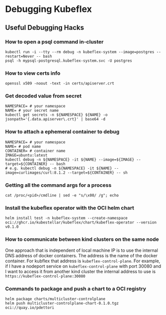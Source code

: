 # Debugging Kubeflex

## Useful Debugging Hacks

### How to open a psql command in-cluster

```shell
kubectl run -i --tty --rm debug -n kubeflex-system --image=postgres --restart=Never -- bash
psql -h mypsql-postgresql.kubeflex-system.svc -U postgres
```

### How to view certs info

```shell
openssl x509 -noout -text -in certs/apiserver.crt 
```

### Get decoded value from secret

```shell
NAMESPACE= # your namespace
NAME= # your secret name
kubectl get secrets -n ${NAMESPACE} ${NAME} -o jsonpath='{.data.apiserver\.crt}' | base64 -d
```

### How to attach a ephemeral container to debug

```shell
NAMESPACE= # your namespace
NAME= # pod name
CONTAINER= # container name
IMAGE=ubuntu:latest
kubectl debug -n ${NAMESPACE} -it ${NAME} --image=${IMAGE} --target=${CONTAINER} -- bash
# e.g. kubectl debug -n ${NAMESPACE} -it ${NAME} --image=curlimages/curl:8.1.2 --target=${CONTAINER} -- sh
```

### Getting all the command args for a process

```shell
cat /proc/<pid>/cmdline | sed -e "s/\x00/ /g"; echo
```

### Install the kubeflex operator with the OCI helm chart

```shell
helm install test -n kubeflex-system --create-namespace oci://ghcr.io/kubestellar/kubeflex/chart/kubeflex-operator --version v0.1.0
```

### How to communicate between kind clusters on the same node

One approach that is independent of local machine IP is to use the internal DNS address of
docker containers. The address is the name of the docker container. For kubflex that
address is `kubeflex-control-plane`. For example, if I have a nodeport service on 
`kubeflex-control-plane` with port 30080 and I want to access it from another kind cluster
the internal address to use is `https://kubeflex-control-plane:30080`

### Commands to package and push a chart to a OCI registry

```shell
helm package charts/multicluster-controlplane
helm push multicluster-controlplane-chart-0.1.0.tgz oci://quay.io/pdettori
```